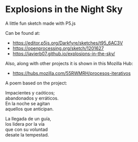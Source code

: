 # Explosions in the Night Sky
A little fun sketch made with P5.js

Can be found at:
* https://editor.p5js.org/Darkfyre/sketches/t95_6AC3V
* https://openprocessing.org/sketch/1201627
* https://javierb07.github.io/explosions-in-the-sky/

Also, along with other projects it is shown in this Mozilla Hub:
* https://hubs.mozilla.com/55RWMRH/procesos-iterativos

A poem based on the project:

Impacientes y caóticos;  
abandonados y erráticos.  
En la noche se agitan  
aquellos que anticipan.   

La llegada de un guía,  
los lidera por la vía  
que con su voluntad  
desate la tempestad.  
